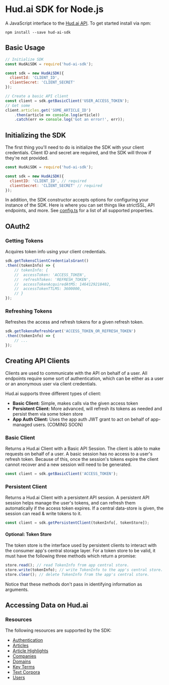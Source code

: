 Hud.ai SDK for Node.js
===================

A JavaScript interface to the [Hud.ai API](https://docs.hud.ai). To get started install via npm:

```
npm install --save hud-ai-sdk
```

Basic Usage
-----------

```js
// Initialize SDK
const HudAiSDK = require('hud-ai-sdk');

const sdk = new HudAiSDK({
  clientId: 'CLIENT_ID',
  clientSecret: 'CLIENT_SECRET'
});

// Create a basic API client
const client = sdk.getBasicClient('USER_ACCESS_TOKEN');
// Get some
client.articles.get('SOME_ARTICLE_ID')
	.then(article => console.log(article))
	.catch(err => console.log('Got an error!', err));
```


Initializing the SDK
--------------------

The first thing you'll need to do is initialize the SDK with your client credentials. Client ID and secret are required, and the SDK will throw if they're not provided.

```js
const HudAiSDK = require('hud-ai-sdk');

const sdk = new HudAiSDK({
  clientID: 'CLIENT_ID', // required
  clientSecret: 'CLIENT_SECRET' // required
});
```

In addition, the SDK constructor accepts options for configuring your instance of the SDK. Here is where you can set things like strictSSL, API endpoints, and more. See [config.ts](https://github.com/FoundryAI/hud-ai-sdk/blob/master/lib/util/ClientConfigFactory.ts#L16) for a list of all supported properties.

OAuth2
------

### Getting Tokens

Acquires token info using your client credentials.

```js
sdk.getTokensClientCredentialsGrant()
.then((tokenInfo) => {
	// tokenInfo: {
	//  accessToken: 'ACCESS_TOKEN',
	//  refreshToken: 'REFRESH_TOKEN',
	//  accessTokenAcquiredAtMS: 1464129218402,
	//  accessTokenTTLMS: 3600000,
	// }
});
```

### Refreshing Tokens

Refreshes the access and refresh tokens for a given refresh token.

```js
sdk.getTokensRefreshGrant('ACCESS_TOKEN_OR_REFRESH_TOKEN')
.then((tokenInfo) => {  
	// ...
});
```

Creating API Clients
--------------------

Clients are used to communicate with the API on behalf of a user. All endpoints require some sort of authentication, which can be either as a user or an anonymous user via client credentials.

Hud.ai supports three different types of client:

- **Basic Client:** Simple, makes calls via the given access token
- **Persistent Client:** More advanced, will refresh its tokens as needed and persist them via some token store
- **App Auth Client:** Uses the app auth JWT grant to act on behalf of app-managed users. (COMING SOON)

### Basic Client

Returns a Hud.ai Client with a Basic API Session. The client is able to make requests on behalf of a user. A basic session has no access to a user's refresh token. Because of this, once the session's tokens expire the client cannot recover and a new session will need to be generated.

```js
const client = sdk.getBasicClient('ACCESS_TOKEN');
```

### Persistent Client

Returns a Hud.ai Client with a persistent API session. A persistent API session helps manage the user's tokens, and can refresh them automatically if the access token expires. If a central data-store is given, the session can read & write tokens to it.

```js
const client = sdk.getPersistentClient(tokenInfo[, tokenStore]);
```

#### Optional: Token Store

The token store is the interface used by persistent clients to interact with the consumer app's central storage layer. For a token store to be valid, it must have the following three methods which return a promise:

```js
store.read(); // read TokenInfo from app central store.
store.write(tokenInfo); // write TokenInfo to the app's central store.
store.clear(); // delete TokenInfo from the app's central store.
```

Notice that these methods don't pass in identifying information as arguments.

Accessing Data on Hud.ai
---------------------

### Resources

The following resources are supported by the SDK:

- [Authentication](https://github.com/foundryAI/hud-ai-sdk/blob/master/docs/authentication.md)
- [Articles](https://github.com/foundryAI/hud-ai-sdk/blob/master/docs/articles.md)
- [Article Highlights](https://github.com/foundryAI/hud-ai-sdk/blob/master/docs/article-highlights.md)
- [Companies](https://github.com/foundryAI/hud-ai-sdk/blob/master/docs/companies.md)
- [Domains](https://github.com/foundryAI/hud-ai-sdk/blob/master/docs/domains.md)
- [Key Terms](https://github.com/foundryAI/hud-ai-sdk/blob/master/docs/key-terms.md)
- [Text Corpora](https://github.com/foundryAI/hud-ai-sdk/blob/master/docs/text-corpora.md)
- [Users](https://github.com/foundryAI/hud-ai-sdk/blob/master/docs/users.md)